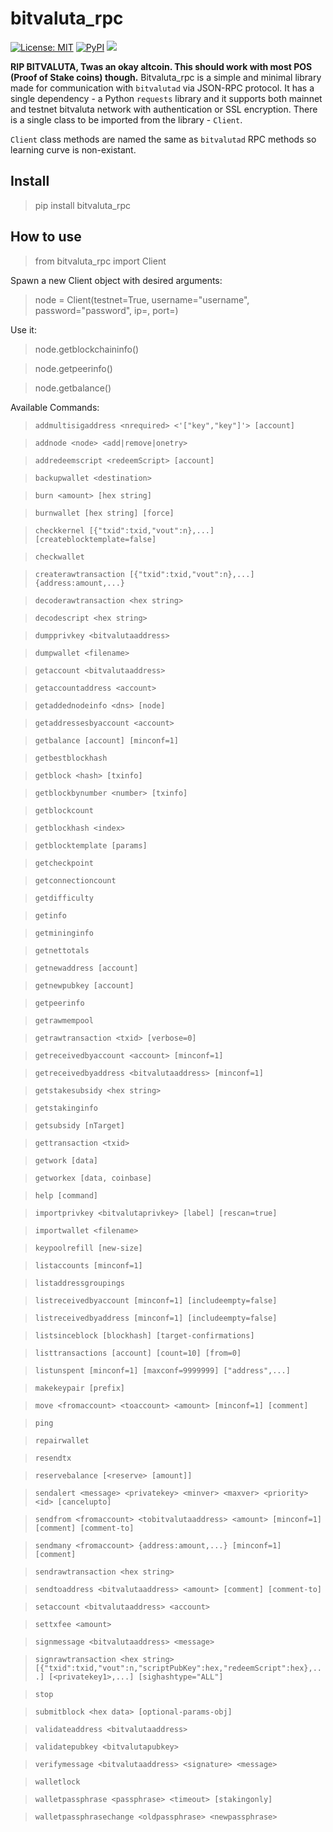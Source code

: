 # bitvaluta_rpc

[![License: MIT](https://img.shields.io/badge/License-MIT-yellow.svg)](https://opensource.org/licenses/MIT)
[![PyPI](https://img.shields.io/pypi/v/peercoin_rpc.svg?style=flat-square)](https://pypi.python.org/pypi/bitvaluta_rpc/)
[![](https://img.shields.io/badge/python-2.7+-blue.svg)](https://www.python.org/download/releases/2.7.0/) 

**RIP BITVALUTA, Twas an okay altcoin. This should work with most POS (Proof of Stake coins) though.**
Bitvaluta_rpc is a simple and minimal library made for communication with `bitvalutad` via JSON-RPC protocol.
It has a single dependency - a Python `requests` library and it supports both mainnet and testnet bitvaluta network with authentication or SSL encryption.
There is a single class to be imported from the library - `Client`.

`Client` class methods are named the same as `bitvalutad` RPC methods so learning curve is non-existant.

## Install

> pip install bitvaluta_rpc

## How to use

> from bitvaluta_rpc import Client

Spawn a new Client object with desired arguments:

> node = Client(testnet=True, username="username", password="password", ip=<ip>, port=<port>)

Use it:

> node.getblockchaininfo()

> node.getpeerinfo()

> node.getbalance()

Available Commands:

> `addmultisigaddress <nrequired> <'["key","key"]'> [account]` 
 
> `addnode <node> <add|remove|onetry>`
 
> `addredeemscript <redeemScript> [account]`
 
> `backupwallet <destination>`
 
> `burn <amount> [hex string]`
 
> `burnwallet [hex string] [force]`
 
> `checkkernel [{"txid":txid,"vout":n},...] [createblocktemplate=false]`
 
> `checkwallet`
 
> `createrawtransaction [{"txid":txid,"vout":n},...] {address:amount,...}`
 
> `decoderawtransaction <hex string>`
 
> `decodescript <hex string>`
 
> `dumpprivkey <bitvalutaaddress>`
 
> `dumpwallet <filename>`
 
> `getaccount <bitvalutaaddress>`
 
> `getaccountaddress <account>`
 
> `getaddednodeinfo <dns> [node]`
 
> `getaddressesbyaccount <account>`
 
> `getbalance [account] [minconf=1]`
 
> `getbestblockhash`
 
> `getblock <hash> [txinfo]`
 
> `getblockbynumber <number> [txinfo]`
 
> `getblockcount`
 
> `getblockhash <index>`
 
> `getblocktemplate [params]`
 
> `getcheckpoint`
 
> `getconnectioncount`
 
> `getdifficulty`
 
> `getinfo`
 
> `getmininginfo`
 
> `getnettotals`
 
> `getnewaddress [account]`
 
> `getnewpubkey [account]`
 
> `getpeerinfo`
 
> `getrawmempool`
 
> `getrawtransaction <txid> [verbose=0]`
 
> `getreceivedbyaccount <account> [minconf=1]`
 
> `getreceivedbyaddress <bitvalutaaddress> [minconf=1]`
 
> `getstakesubsidy <hex string>`
 
> `getstakinginfo`
 
> `getsubsidy [nTarget]`
 
> `gettransaction <txid>`
 
> `getwork [data]`
 
> `getworkex [data, coinbase]`
 
> `help [command]`
 
> `importprivkey <bitvalutaprivkey> [label] [rescan=true]`
 
> `importwallet <filename>`
 
> `keypoolrefill [new-size]`
 
> `listaccounts [minconf=1]`
 
> `listaddressgroupings`
 
> `listreceivedbyaccount [minconf=1] [includeempty=false]`
 
> `listreceivedbyaddress [minconf=1] [includeempty=false]`
 
> `listsinceblock [blockhash] [target-confirmations]`
 
> `listtransactions [account] [count=10] [from=0]`
 
> `listunspent [minconf=1] [maxconf=9999999] ["address",...]`
 
> `makekeypair [prefix]`
 
> `move <fromaccount> <toaccount> <amount> [minconf=1] [comment]`
 
> `ping`
 
> `repairwallet`
 
> `resendtx`
 
> `reservebalance [<reserve> [amount]]`
 
> `sendalert <message> <privatekey> <minver> <maxver> <priority> <id> [cancelupto]`
 
> `sendfrom <fromaccount> <tobitvalutaaddress> <amount> [minconf=1] [comment] [comment-to]`
 
> `sendmany <fromaccount> {address:amount,...} [minconf=1] [comment]`
 
> `sendrawtransaction <hex string>`
 
> `sendtoaddress <bitvalutaaddress> <amount> [comment] [comment-to]`
 
> `setaccount <bitvalutaaddress> <account>`
 
> `settxfee <amount>`
 
> `signmessage <bitvalutaaddress> <message>`
 
> `signrawtransaction <hex string> [{"txid":txid,"vout":n,"scriptPubKey":hex,"redeemScript":hex},...] [<privatekey1>,...] [sighashtype="ALL"]`
 
> `stop`
 
> `submitblock <hex data> [optional-params-obj]`
 
> `validateaddress <bitvalutaaddress>`
 
> `validatepubkey <bitvalutapubkey>`
 
> `verifymessage <bitvalutaaddress> <signature> <message>`
 
> `walletlock`
 
> `walletpassphrase <passphrase> <timeout> [stakingonly]`
 
> `walletpassphrasechange <oldpassphrase> <newpassphrase>`

